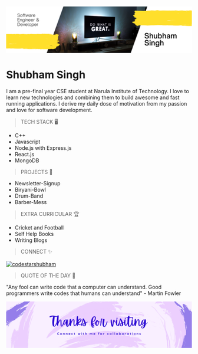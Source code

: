 <!-- HEADER PIC + INTRO -->
![image](github-header.png)
<h1 align="left">Shubham Singh</h1>
<p>I am a pre-final year CSE student at Narula Institute of Technology. I love to learn new technologies and combining them to build awesome and fast running applications. I derive my daily dose of motivation from my passion and love for software development.</p>

<!-- TECH STACK -->
> TECH STACK 🖥️
<!-- <h3 align="left"> My Tech Stack 🖥️</h3> -->
<ul>
  <li>C++</li>
  <li>Javascript</li>
  <li>Node.js with Express.js</li>
  <li>React.js</li>
  <li>MongoDB</li>
</ul>

<!-- PROJECTS -->
> PROJECTS 📛
<!-- <h3 align="left">My Projects 📛</h3> -->
<ul>
  <li>Newsletter-Signup</li>
  <li>Biryani-Bowl</li>
  <li>Drum-Band</li>
  <li>Barber-Mess</li>
</ul>

<!-- EXTRA-CURRICULAR -->
> EXTRA CURRICULAR 🏆
<!-- <h3 align="left">Extra Curricular 🏆</h3> -->
<ul>
  <li>Cricket and Football</li>
  <li>Self Help Books</li>
  <li>Writing Blogs</li>
</ul>

<!-- CONNECT WITH ME -->
> CONNECT ✨
<!-- <h3 align="left">Connect With Me ✨</h3> -->
<p align="left">
<a href="https://linkedin.com/in/codestarsingh" target="_blank"><img align="center" src="https://raw.githubusercontent.com/rahuldkjain/github-profile-readme-generator/master/src/images/icons/Social/linked-in-alt.svg" alt="codestarshubham" height="30" width="40" /></a>
</p>

<!-- QUOTE -->
> QUOTE OF THE DAY 🔖
<!-- <h3 align="left">Quote 🔖</h3> -->
<p>"Any fool can write code that a computer can understand. Good programmers write codes that humans can understand" - Martin Fowler</p>

<!-- FOOTER PIC -->
![image](github-footer.png)
